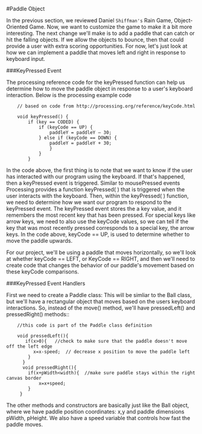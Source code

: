 #Paddle Object


In the previous section, we reviewed Daniel `Shiffman's` Rain Game, Object-Oriented Game.  Now, we want
to customize the game to make it a bit more interesting.   The next change we'll make is to add a
paddle that can catch or hit the falling objects.  If we allow the objects to bounce, then that could
provide a user with extra scoring opportunities.  For now, let's just look at how we can implement
a paddle that moves left and right in response to keyboard input.  


###KeyPressed Event

The processing reference code for the keyPressed function can help us determine how to move the paddle object in response to a user's keyboard interaction.  Below is the processing example code

```	
	// based on code from http://processing.org/reference/keyCode.html
	
	void keyPressed() {
  		if (key == CODED) {
  			if (keyCode == UP) {
      			paddleY = paddleY – 30;
    		} else if (keyCode == DOWN) {
      			paddleY = paddleY + 30;
      			}
      		}
      	}
```
In the code above, the first thing is to note that we want to know if the user has interacted with
our program using the keyboard.  If that's happened, then a keyPressed event is triggered.
Similar to mousePressed events Processing provides a function keyPressed( ) that is triggered
when the user interacts with the keyboard. Then, within the keyPressed( ) function, we need 
to determine how we want our program to respond to the keyPressed event. The keyPressed event
stores the a key value, and it remembers the most recent key that has been pressed.  For special
keys like arrow keys, we need to also use the keyCode values, so we can tell if the key that was 
most recently pressed corresponds to a special key, the arrow keys.  In the code above, 
keyCode == UP, is used to determine whether to move the paddle upwards.  

For our project, we'll be using a paddle that moves horizontally, so we'll look at whether
keyCode == LEFT, or KeyCode == RIGHT, and then we'll need to create code that changes the
behavior of our paddle's movement based on these keyCode comparisons.

###KeyPressed Event Handlers

First we need to create a Paddle class:  This will be simliar to the Ball class, but we'll have a rectangular object that moves based on the users keyboard interactions.  So, instead of the move() method, we'll have  pressedLeft() and  pressedRight() methods::

```	
	//this code is part of the Paddle class definition
	
	void pressedLeft(){
       if(x>0){   //check to make sure that the paddle doesn't move off the left edge
          x=x-speed;  // decrease x position to move the paddle left
        }
      }
      void pressedRight(){
     	if(x+pWidth<width){  //make sure paddle stays within the right canvas border
       		x=x+speed;
     	}
     }
```

The other methods and constructors are basically just like the Ball object, where we have paddle position coordinates: x,y and paddle dimensions pWidth, pHeight.  We also have a speed variable that controls how fast the paddle moves.

